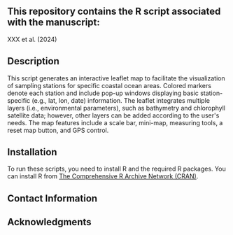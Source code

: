 ## This repository contains the R script associated with the manuscript:
  
XXX et al. (2024)

## Description
This script generates an interactive leaflet map to facilitate the visualization of sampling stations for specific coastal ocean areas. 
Colored markers denote each station and include pop-up windows displaying basic station-specific (e.g., lat, lon, date) information. 
The leaflet integrates multiple layers (i.e., environmental parameters), such as bathymetry and chlorophyll satellite data; however, other layers can be added according to the user's needs. 
The map features include a scale bar, mini-map, measuring tools, a reset map button, and GPS control.

## Installation

To run these scripts, you need to install R and the required R packages. You can install R from [The Comprehensive R Archive Network (CRAN)](https://cran.r-project.org/).

## Contact Information

## Acknowledgments
